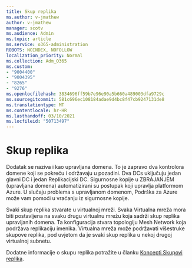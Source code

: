 ```yaml
---
title: Skup replika
ms.author: v-jmathew
author: v-jmathew
manager: scotv
ms.audience: Admin
ms.topic: article
ms.service: o365-administration
ROBOTS: NOINDEX, NOFOLLOW
localization_priority: Normal
ms.collection: Adm_O365
ms.custom:
- "9004400"
- "9004395"
- "8265"
- "9276"
ms.openlocfilehash: 3834696ff59b7e96e90a5b660a489003dfa9729c
ms.sourcegitcommit: 581c696ec108184adae9d4bc8f47cb9247131de8
ms.translationtype: MT
ms.contentlocale: hr-HR
ms.lasthandoff: 03/10/2021
ms.locfileid: "50713497"
---
```

# <a name="replica-set"></a>Skup replika

Dodatak se naziva i kao upravljana domena. To je zapravo dva kontrolora domene koji se pokreću i održavaju u pozadini. Dva DCs uključuju jedan glavni DC i jedan Replikacijski DC. Sigurnosne kopije u ZBRAJANJEM (upravljana domena) automatizirani su postupak koji upravlja platformom Azure. U slučaju problema s upravljanom domenom, Podrška za Azure može vam pomoći u vraćanju iz sigurnosne kopije.

Svaki skup replika stvarate u virtualnoj mreži. Svaka Virtualna mreža mora biti postavljena na svaku drugu virtualnu mrežu koja sadrži skup replika upravljanih domena. Ta konfiguracija stvara topologiju Mesh Network koja podržava replikaciju imenika. Virtualna mreža može podržavati višestruke skupove replika, pod uvjetom da je svaki skup replika u nekoj drugoj virtualnoj subnetu.

Dodatne informacije o skupu replika potražite u članku [Koncepti Skupovi replika](https://docs.microsoft.com/azure/active-directory-domain-services/concepts-replica-sets).
